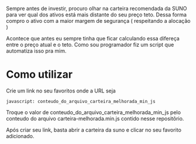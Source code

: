 Sempre antes de investir, procuro olhar na carteira recomendada da SUNO para ver qual dos ativos está mais distante do seu preço teto. Dessa forma compro o ativo com a maior margem de segurança ( respeitando a alocação )

Acontece que antes eu sempre tinha que ficar calculando essa difereça entre o preço atual e o teto. Como sou programador fiz um script que automatiza isso pra mim.

# Como utilizar

Crie um link no seu favoritos onde a URL seja

    javascript: conteudo_do_arquivo_carteira_melhorada_min_js

Troque o valor de conteudo_do_arquivo_carteira_melhorada_min_js pelo conteudo do arquivo
carteira-melhorada.min.js contido nesse repositõrio.

Após criar seu link, basta abrir a carteira da suno e clicar no seu favorito adicionado.
